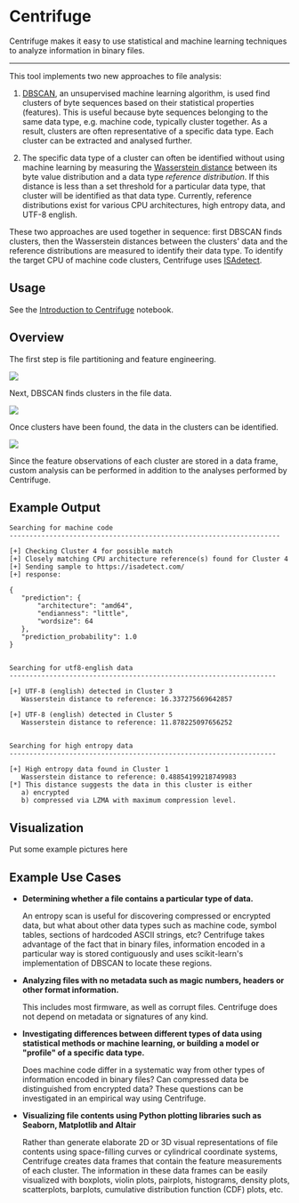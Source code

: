 # Centrifuge

Centrifuge makes it easy to use statistical and machine learning techniques to analyze information in binary files.

<hr>

This tool implements two new approaches to file analysis:

1. [DBSCAN](https://scikit-learn.org/stable/modules/generated/sklearn.cluster.DBSCAN.html), an unsupervised machine learning algorithm, is used find clusters of byte sequences based on their statistical properties (features). This is useful because byte sequences belonging to the same data type, e.g. machine code, typically cluster together. As a result, clusters are often representative of a specific data type. Each cluster can be extracted and analysed further. 

2. The specific data type of a cluster can often be identified without using machine learning by measuring the [Wasserstein distance](https://docs.scipy.org/doc/scipy/reference/generated/scipy.stats.wasserstein_distance.html) between its byte value distribution and a data type *reference distribution*. If this distance is less than a set threshold for a particular data type, that cluster will be identified as that data type. Currently, reference distributions exist for various CPU architectures, high entropy data, and UTF-8 english.

These two approaches are used together in sequence: first DBSCAN finds clusters, then the Wasserstein distances between the clusters' data and the reference distributions are measured to identify their data type. To identify the target CPU of machine code clusters, Centrifuge uses [ISAdetect](https://github.com/kairis/isadetect).

## Usage

See the [Introduction to Centrifuge](https://github.com/BinaryResearch/centrifuge/blob/master/notebooks/Introduction%20to%20Centrifuge.ipynb) notebook.

 ## Overview 
 
 The first step is file partitioning and feature engineering.
 
 <img src="https://raw.githubusercontent.com/BinaryResearch/centrifuge/master/images/approach.png?token=AM7X622PSZO3UVI6DZ4JILK7IHSBW" />
 
 Next, DBSCAN finds clusters in the file data.
 
 <img src="https://raw.githubusercontent.com/BinaryResearch/centrifuge/master/images/approach_2.png?token=AM7X624YYAWKFS5HVS2EQ327IHSLS" />
 
 Once clusters have been found, the data in the clusters can be identified.
 
 <img src="https://raw.githubusercontent.com/BinaryResearch/centrifuge/master/images/approach_3.png?token=AM7X624EPDWHMCO3XOMHHQ27IHSPA" />
 
 Since the feature observations of each cluster are stored in a data frame, custom analysis can be performed in addition to the analyses performed by Centrifuge.
 
 ## Example Output
 
 ```
 Searching for machine code
--------------------------------------------------------------------

[+] Checking Cluster 4 for possible match
[+] Closely matching CPU architecture reference(s) found for Cluster 4
[+] Sending sample to https://isadetect.com/
[+] response:

{
    "prediction": {
        "architecture": "amd64",
        "endianness": "little",
        "wordsize": 64
    },
    "prediction_probability": 1.0
}


Searching for utf8-english data
-------------------------------------------------------------------

[+] UTF-8 (english) detected in Cluster 3
    Wasserstein distance to reference: 16.337275669642857

[+] UTF-8 (english) detected in Cluster 5
    Wasserstein distance to reference: 11.878225097656252


Searching for high entropy data
-------------------------------------------------------------------

[+] High entropy data found in Cluster 1
    Wasserstein distance to reference: 0.48854199218749983
[*] This distance suggests the data in this cluster is either
    a) encrypted
    b) compressed via LZMA with maximum compression level.
 ```

## Visualization 

Put some example pictures here

## Example Use Cases

 - **Determining whether a file contains a particular type of data.**
   
   An entropy scan is useful for discovering compressed or encrypted data, but what about other data types such as machine code, symbol tables, sections of hardcoded ASCII strings, etc? Centrifuge takes advantage of the fact that in binary files, information encoded in a particular way is stored contiguously and uses scikit-learn's implementation of DBSCAN to locate these regions.
 - **Analyzing files with no metadata such as magic numbers, headers or other format information.**
  
   This includes most firmware, as well as corrupt files. Centrifuge does not depend on metadata or signatures of any kind.
 - **Investigating differences between different types of data using statistical methods or machine learning, or building a model or "profile" of a specific data type.**
  
   Does machine code differ in a systematic way from other types of information encoded in binary files? Can compressed data be distinguished from encrypted data? These questions can be investigated in an empirical way using Centrifuge.
 - **Visualizing file contents using Python plotting libraries such as Seaborn, Matplotlib and Altair**
  
   Rather than generate elaborate 2D or 3D visual representations of file contents using space-filling curves or cylindrical coordinate systems, Centrifuge creates data frames that contain the feature measurements of each cluster. The information in these data frames can be easily visualized with boxplots, violin plots, pairplots, histograms, density plots, scatterplots, barplots, cumulative distribution function (CDF) plots, etc.
